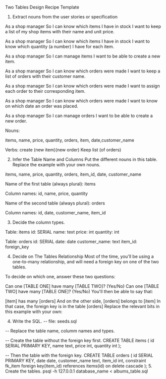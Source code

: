 Two Tables Design Recipe Template

1. Extract nouns from the user stories or specification

As a shop manager
So I can know which items I have in stock
I want to keep a list of my shop items with their name and unit price.

As a shop manager
So I can know which items I have in stock
I want to know which quantity (a number) I have for each item.

As a shop manager
So I can manage items
I want to be able to create a new item.

As a shop manager
So I can know which orders were made
I want to keep a list of orders with their customer name.

As a shop manager
So I can know which orders were made
I want to assign each order to their corresponding item.

As a shop manager
So I can know which orders were made
I want to know on which date an order was placed. 

As a shop manager
So I can manage orders
I want to be able to create a new order.

Nouns:

items, name, price, quantity, 
orders, item, date,customer_name

Verbs: create (new item)(new order)
Keep list (of orders)

2. Infer the Table Name and Columns
Put the different nouns in this table. Replace the example with your own nouns.

items, name, price, quantity, 
orders, item_id, date, customer_name


Name of the first table (always plural): items

Column names: id, name, price, quantity

Name of the second table (always plural): orders

Column names: id, date, customer_name, item_id

3. Decide the column types.

Table: items
id: SERIAL
name: text
price: int
quantity: int

Table: orders
id: SERIAL
date: date
customer_name: text
item_id: foreign_key

4. Decide on The Tables Relationship
Most of the time, you'll be using a one-to-many relationship, and will need a foreign key on one of the two tables.

To decide on which one, answer these two questions:

Can one [TABLE ONE] have many [TABLE TWO]? (Yes/No)
Can one [TABLE TWO] have many [TABLE ONE]? (Yes/No)
You'll then be able to say that:

[item] has many [orders]
And on the other side, [orders] belongs to [item]
In that case, the foreign key is in the table [orders]
Replace the relevant bits in this example with your own:


4. Write the SQL.
-- file: seeds.sql

-- Replace the table name, columm names and types.

-- Create the table without the foreign key first.
CREATE TABLE items (
  id SERIAL PRIMARY KEY,
  name text,
  price int,
  quantity int
);

-- Then the table with the foreign key.
CREATE TABLE orders (
  id SERIAL PRIMARY KEY,
  date date,
  customer_name text,
  item_id int,
  constraint fk_item foreign key(item_id)
    references items(id)
    on delete cascade
);
5. Create the tables.
psql -h 127.0.0.1 database_name < albums_table.sql